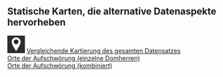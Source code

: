 <h2>Statische Karten, die alternative Datenaspekte hervorheben</h2>

<img src="./assets/map2.png" alt="drawing" width="40" style="padding=20px"/>
<a href="./Maps1_DE.html">Vergleichende Kartierung des gesamten Datensatzes</a><br>
<a href="./Maps2_DE.html">Orte der Aufschwörung (einzelne Domherren)</a><br>
<a href="./Maps3_DE.html">Orte der Aufschwörung (kombiniert)</a><br>
